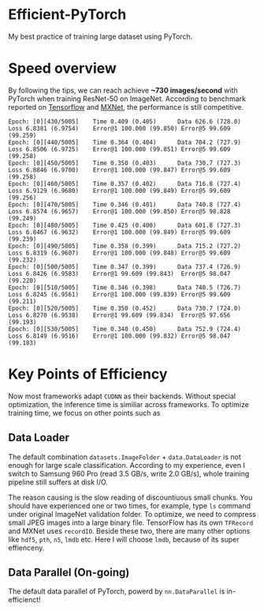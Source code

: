 # Efficient-PyTorch
My best practice of training large dataset using PyTorch.

# Speed overview
By following the tips, we can reach achieve **~730 images/second** with PyTorch when training ResNet-50 on ImageNet. According to benchmark reported on [Tensorflow](https://www.tensorflow.org/performance/benchmarks) and [MXNet](https://github.com/apache/incubator-mxnet/tree/master/example/image-classification), the performance is still competitive.

```
Epoch: [0][430/5005]    Time 0.409 (0.405)      Data 626.6 (728.0)      Loss 6.8381 (6.9754)    Error@1 100.000 (99.850) Error@5 99.609 (99.259)
Epoch: [0][440/5005]    Time 0.364 (0.404)      Data 704.2 (727.9)      Loss 6.8506 (6.9725)    Error@1 100.000 (99.851) Error@5 99.609 (99.258)
Epoch: [0][450/5005]    Time 0.350 (0.403)      Data 730.7 (727.3)      Loss 6.8846 (6.9700)    Error@1 100.000 (99.847) Error@5 99.609 (99.258)
Epoch: [0][460/5005]    Time 0.357 (0.402)      Data 716.8 (727.4)      Loss 6.9129 (6.9680)    Error@1 100.000 (99.849) Error@5 99.609 (99.256)
Epoch: [0][470/5005]    Time 0.346 (0.401)      Data 740.8 (727.4)      Loss 6.8574 (6.9657)    Error@1 100.000 (99.850) Error@5 98.828 (99.249)
Epoch: [0][480/5005]    Time 0.425 (0.400)      Data 601.8 (727.3)      Loss 6.8467 (6.9632)    Error@1 100.000 (99.849) Error@5 99.609 (99.239)
Epoch: [0][490/5005]    Time 0.358 (0.399)      Data 715.2 (727.2)      Loss 6.8319 (6.9607)    Error@1 100.000 (99.848) Error@5 99.609 (99.232)
Epoch: [0][500/5005]    Time 0.347 (0.399)      Data 737.4 (726.9)      Loss 6.8426 (6.9583)    Error@1 99.609 (99.843)  Error@5 98.047 (99.220)
Epoch: [0][510/5005]    Time 0.346 (0.398)      Data 740.5 (726.7)      Loss 6.8245 (6.9561)    Error@1 100.000 (99.839) Error@5 99.609 (99.211)
Epoch: [0][520/5005]    Time 0.350 (0.452)      Data 730.7 (724.0)      Loss 6.8270 (6.9538)    Error@1 99.609 (99.834)  Error@5 97.656 (99.193)
Epoch: [0][530/5005]    Time 0.340 (0.450)      Data 752.9 (724.4)      Loss 6.8149 (6.9516)    Error@1 100.000 (99.832) Error@5 98.047 (99.183)
```

# Key Points of Efficiency 
Now most frameworks adapt `CUDNN` as their backends. Without special optimization, the inference time is similiar across frameworks. To optimize training time, we focus on other points such as 

## Data Loader
The default combination `datasets.ImageFolder` + `data.DataLoader` is not enough for large scale classification. According to my experience, even I switch to Samsung 960 Pro (read 3.5 GB/s, write 2.0 GB/s), whole training pipeline still suffers at disk I/O.

The reason causing is the slow reading of discountiuous small chunks. You should have experienced one or two times, for example, type `ls` command under original ImageNet validation folder. To optimize, we need to compress small JPEG images into a large binary file. TensorFlow has its own `TFRecord` and MXNet uses `recordIO`. Beside these two, there are many other options like `hdf5`, `pth`, `n5`, `lmdb` etc. Here I will choose `lmdb`, because of its super effienceny. 

## Data Parallel (On-going)
The default data parallel of PyTorch, powerd by `nn.DataParallel` is in-efficienct! 

